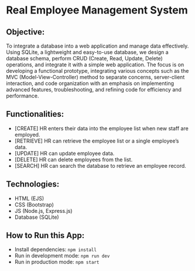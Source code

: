 # Real Employee Management System

## Objective:
To integrate a database into a web application and manage data effectively. Using SQLite, a lightweight and easy-to-use database, we design a database schema, perform CRUD (Create, Read, Update, Delete) operations, and integrate it with a simple web application. The focus is on developing a functional prototype, integrating various concepts such as the MVC (Model-View-Controller) method to separate concerns, server-client interaction, and code organization with an emphasis on implementing advanced features, troubleshooting, and refining code for efficiency and performance.

## Functionalities:
- [CREATE] HR enters their data into the employee list when new staff are employed.
- [RETRIEVE] HR can retrieve the employee list or a single employee’s data.
- [UPDATE] HR can update employee data.
- [DELETE] HR can delete employees from the list.
- [SEARCH] HR can search the database to retrieve an employee record.

## Technologies:
- HTML (EJS)
- CSS (Bootstrap)
- JS (Node.js, Express.js)
- Database (SQLite)

## How to Run this App:
- Install dependencies:
`npm install`
- Run in development mode:
`npm run dev`
- Run in production mode:
`npm start`
